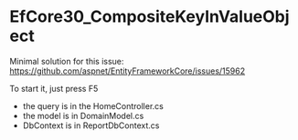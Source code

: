 # EfCore30_CompositeKeyInValueObject

Minimal solution for this issue: https://github.com/aspnet/EntityFrameworkCore/issues/15962

To start it, just press F5

- the query is in the HomeController.cs
- the model is in DomainModel.cs
- DbContext is in ReportDbContext.cs
